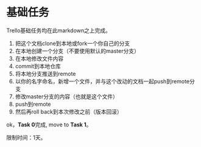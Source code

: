 基础任务
===

Trello基础任务均在此markdown之上完成。

1. 把这个文档clone到本地或fork一个你自己的分支
2. 在本地创建一个分支（不要使用默认的master分支）
3. 在本地修改文件内容
4. commit到本地仓库
5. 将本地分支推送到remote
6. 以你的名字命名，新增一个文件，并与这个改动的文档一起push到remote分支
7. 修改master分支的内容（也就是这个文件）
8. push到remote
9. 然后再roll back到本次修改之前（版本回滚）

ok，**Task 0**完成, move to **Task 1**。

限制时间：1天。
